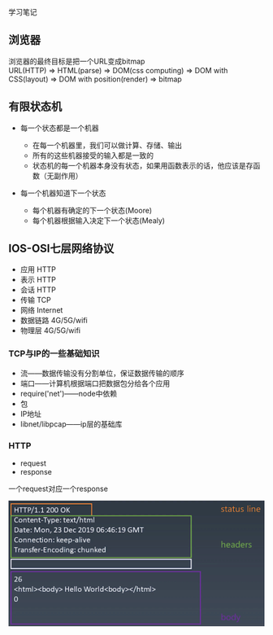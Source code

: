 学习笔记
## 浏览器
浏览器的最终目标是把一个URL变成bitmap  
URL(HTTP) =>  HTML(parse)   =>  DOM(css computing)  =>   DOM with CSS(layout)  =>  DOM with position(render)  => bitmap

## 有限状态机
- 每一个状态都是一个机器
  - 在每一个机器里，我们可以做计算、存储、输出
  - 所有的这些机器接受的输入都是一致的
  - 状态机的每一个机器本身没有状态，如果用函数表示的话，他应该是存函数（无副作用）

- 每一个机器知道下一个状态
  - 每个机器有确定的下一个状态(Moore)
  - 每个机器根据输入决定下一个状态(Mealy)

## IOS-OSI七层网络协议
- 应用         HTTP
- 表示         HTTP
- 会话         HTTP
- 传输         TCP
- 网络         Internet
- 数据链路     4G/5G/wifi
- 物理层       4G/5G/wifi

### TCP与IP的一些基础知识
- 流——数据传输没有分割单位，保证数据传输的顺序
- 端口——计算机根据端口把数据包分给各个应用
- require('net')——node中依赖
- 包
- IP地址
- libnet/libpcap——ip层的基础库

### HTTP
- request
- response

一个request对应一个response

![response](./img/http-response.png)